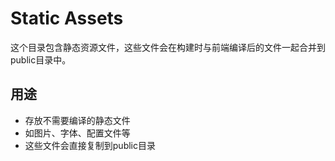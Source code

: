 # Static Assets

这个目录包含静态资源文件，这些文件会在构建时与前端编译后的文件一起合并到public目录中。

## 用途

- 存放不需要编译的静态文件
- 如图片、字体、配置文件等
- 这些文件会直接复制到public目录
